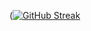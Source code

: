 <!-- code from https://github.com/DenverCoder1/github-readme-streak-stats --->


<img alt=""  src="https://github-readme-stats.vercel.app/api?username=sarob&show_icons=true&theme=gotham" />

([![GitHub Streak](https://streak-stats.demolab.com/?user=sarob)](https://git.io/streak-stats)
